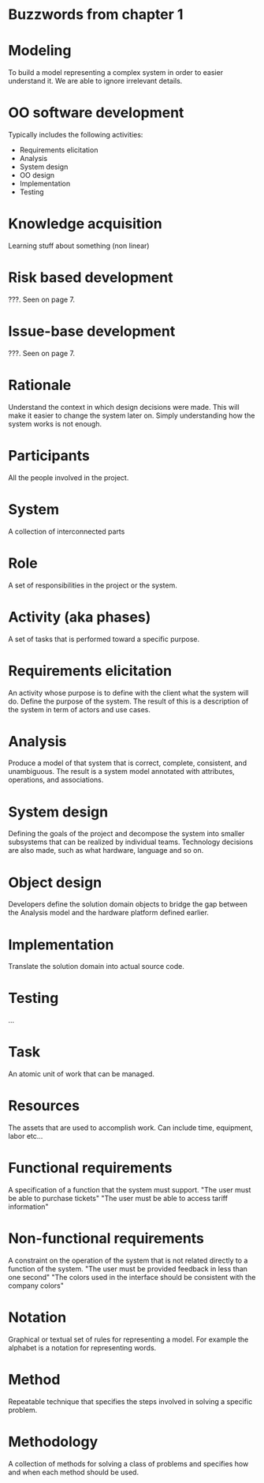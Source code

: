 Buzzwords from chapter 1
========================

# Modeling
To build a model representing a complex system in order to easier understand it.
We are able to ignore irrelevant details.

# OO software development
Typically includes the following activities:

- Requirements elicitation
- Analysis
- System design
- OO design
- Implementation
- Testing

# Knowledge acquisition
Learning stuff about something (non linear)

# Risk based development
???. Seen on page 7.

# Issue-base development
???. Seen on page 7.

# Rationale
Understand the context in which design decisions were made. This will make it easier to change the system later on. Simply understanding how the system works is not enough.

# Participants
All the people involved in the project.

# System
A collection of interconnected parts

# Role
A set of responsibilities in the project or the system.

# Activity (aka phases)
A set of tasks that is performed toward a specific purpose.

# Requirements elicitation
An activity whose purpose is to define with the client what the system will do.
Define the purpose of the system.
The result of this is a description of the system in term of actors and use cases.

# Analysis
Produce a model of that system that is correct, complete, consistent, and unambiguous.
The result is a system model annotated with attributes, operations, and associations.

# System design
Defining the goals of the project and decompose the system into smaller subsystems that can be realized by individual teams.
Technology decisions are also made, such as what hardware, language and so on.

# Object design
Developers define the solution domain objects to bridge the gap between the Analysis model and the hardware platform defined earlier.

# Implementation
Translate the solution domain into actual source code.

# Testing
...

# Task
An atomic unit of work that can be managed.

# Resources
The assets that are used to accomplish work. Can include time, equipment, labor etc...

# Functional requirements
A specification of a function that the system must support.
"The user must be able to purchase tickets"
"The user must be able to access tariff information"

# Non-functional requirements
A constraint on the operation of the system that is not related directly to a function of the system.
"The user must be provided feedback in less than one second"
"The colors used in the interface should be consistent with the company colors"

# Notation
Graphical or textual set of rules for representing a model.
For example the alphabet is a notation for representing words.

# Method
Repeatable technique that specifies the steps involved in solving a specific problem.

# Methodology
A collection of methods for solving a class of problems and specifies how and when each method should be used.
